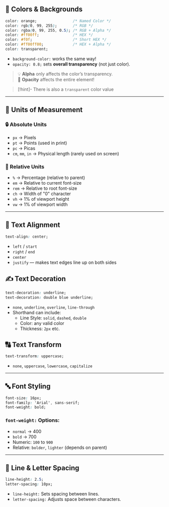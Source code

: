 ## 🌈 Colors & Backgrounds
```css
color: orange;                /* Named Color */
color: rgb(0, 99, 255);       /* RGB */
color: rgba(0, 99, 255, 0.5); /* RGB + Alpha */
color: #ff00ff;               /* HEX */
color: #f0f;                  /* Short HEX */
color: #ff00ff00;             /* HEX + Alpha */
color: transparent;
```
- `background-color:` works the same way!
- `opacity: 0.8;` sets **overall transparency** (not just color).

> 💡 **Alpha** only affects the color’s transparency.  
> 🧊 **Opacity** affects the entire element!

>[!hint]- There is also a `transparent` color value

---
## 📏 Units of Measurement

### 🔒 Absolute Units
- `px` → Pixels
- `pt` → Points (used in print)
- `pc` → Picas
- `cm`, `mm`, `in` → Physical length (rarely used on screen)
### 🔄 Relative Units
- `%` → Percentage (relative to parent)
- `em` → Relative to current font-size
- `rem` → Relative to root font-size
- `ch` → Width of "0" character
- `vh` → 1% of viewport height    
- `vw` → 1% of viewport width
---
## 📝 Text Alignment
```css
text-align: center;
```
- `left` / `start`
- `right` / `end`
- `center`
- `justify` — makes text edges line up on both sides
## ✍️ Text Decoration
```css
text-decoration: underline;
text-decoration: double blue underline;
```
- `none`, `underline`, `overline`, `line-through`
- Shorthand can include:
    - Line Style: `solid`, `dashed`, `double`
    - Color: any valid color
    - Thickness: `2px` etc.
## 🔠 Text Transform
```css
text-transform: uppercase;
```
- `none`, `uppercase`, `lowercase`, `capitalize`
---
## 🔤 Font Styling
```css
font-size: 16px;
font-family: 'Arial', sans-serif;
font-weight: bold;
```
### `font-weight:` Options:
- `normal` → 400
- `bold` → 700
- Numeric: `100` to `900`
- Relative: `bolder`, `lighter` (depends on parent)
---
## 📐 Line & Letter Spacing
```css
line-height: 2.5;
letter-spacing: 10px;
```
- `line-height:` Sets spacing between lines.
- `letter-spacing:` Adjusts space between characters.